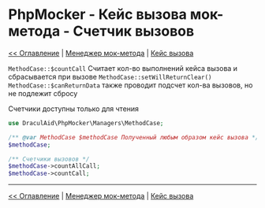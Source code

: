 # PhpMocker - Кейс вызова мок-метода - Счетчик вызовов
[<< Оглавление](../README.md) | [Менеджер мок-метода](../manager-method/README.md) | [Кейс вызова](README.md)

`MethodCase::$countCall` Считает кол-во выполнений кейса вызова и сбрасывается при вызове `MethodCase::setWillReturnClear()`
`MethodCase::$canReturnData` также проводит подсчет кол-ва вызовов, но не подлежит сбросу

Счетчики доступны только для чтения

```php
use DraculAid\PhpMocker\Managers\MethodCase;

/** @var MethodCase $methodCase Полученный любым образом кейс вызова */
$methodCase;

/** Счетчики вызовов */
$methodCase->countAllCall;
$methodCase->countCall;
```

---

[<< Оглавление](../README.md) | [Менеджер мок-метода](../manager-method/README.md) | [Кейс вызова](README.md)
